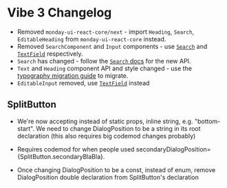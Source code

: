 # Vibe 3 Changelog

- Removed `monday-ui-react-core/next` - import `Heading`, `Search`, `EditableHeading` from `monday-ui-react-core` instead.
- Removed `SearchComponent` and `Input` components - use [`Search`](https://style.monday.com/?path=/docs/inputs-search--docs) and [`TextField`](https://style.monday.com/?path=/docs/inputs-textfield--docs) respectively.
- `Search` has changed - follow the [`Search` docs](https://style.monday.com/?path=/docs/inputs-search--docs) for the new API.
- `Text` and `Heading` component API and style changed - use the [typography migration guide](https://style.monday.com/?path=/docs/typography-migration-guide--docs) to migrate.
- `EditableInput` removed, use [`TextField`](https://style.monday.com/?path=/docs/inputs-editabletext--docs) instead

## SplitButton

- We're now accepting instead of static props, inline string, e.g. "bottom-start". We need to change DialogPosition to be a string in its root declaration (this also requires big codemod changes probably)

- Requires codemod for when people used secondaryDialogPosition={SplitButton.secondaryBlaBla}.

- Once changing DialogPosition to be a const, instead of enum, remove DialogPosition double declaration from SplitButton's declaration
